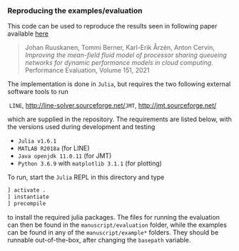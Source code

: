 ### Reproducing the examples/evaluation

This code can be used to reproduce the results seen in following paper available [here](https://doi.org/10.1016/j.peva.2021.102231)

> Johan Ruuskanen, Tommi Berner, Karl-Erik Årzén, Anton Cervin, *Improving the mean-field fluid model of processor sharing queueing networks for dynamic performance models in cloud computing*. Performance Evaluation, Volume 151, 2021

The implementation is done in `Julia`, but requires the two following external software tools to run

​	`LINE`, http://line-solver.sourceforge.net/
​	`JMT`, http://jmt.sourceforge.net/

which are supplied in the repository. The requirements are listed below, with the versions used during development and testing

   - `Julia v1.6.1`
   - `MATLAB R2018a` (for LINE)
   - `Java openjdk 11.0.11` (for JMT)
   - `Python 3.6.9` with `matplotlib 3.1.1` (for plotting)

To run, start the `Julia` REPL in this directory and type

```julia
] activate .
] instantiate
] precompile
```

to install the required julia packages. The files for running the evaluation can then be found in the `manuscript/evaluation` folder, while the examples can be found in any of the `manuscript/example*` folders. They should be runnable out-of-the-box, after changing the `basepath` variable. 









